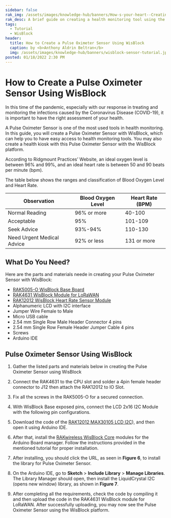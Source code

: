 ```yaml
---
sidebar: false
rak_img: /assets/images/knowledge-hub/banners/How-s-your-heart--Creating-a-Pulse-Oximeter-Sensor-with-WisBlock.jpg
rak_desc: A brief guide on creating a health monitoring tool using the RAK WisBlock product such as RAK5005-O, RAK4631, and RAK12012.
tags:
  - Tutorial
  - WisBlock
header:
  title: How to Create a Pulse Oximeter Sensor Using WisBlock
  caption: by <b>Anthony Aldrin Beltran</b>
  img: /assets/images/knowledge-hub/banners/wisblock-sensor-tutorial.jpg
posted: 01/18/2022 2:30 PM
---
```


# How to Create a Pulse Oximeter Sensor Using WisBlock

In this time of the pandemic, especially with our response in treating and monitoring the infections caused by the Coronavirus Disease (COVID-19), it is important to have the right assessment of your health.

A Pulse Oximeter Sensor is one of the most used tools in health monitoring. In this guide, you will create a Pulse Oximeter Sensor with WisBlock, which can help you to have easy access to health monitoring tools. You may also create a health kiosk with this Pulse Oximeter Sensor with the WisBlock platform.

<rk-img
  src="\assets\images\knowledge-hub\tutorials\how-to-create-a-pulse-oximeter-sensor-using-wisblock\1.pulse-oximeter-sensor.png"
  width="70%"
  caption="Pulse Oximeter Sensor using WisBlock Platform"
/>


According to Ridgmount Practices’ Website, an ideal oxygen level is between 96% and 99%, and an ideal heart rate is between 50 and 90 beats per minute (bpm).

The table below shows the ranges and classification of Blood Oxygen Level and Heart Rate.


| Observation                | Blood Oxygen Level | Heart Rate (BPM) |
| -------------------------- | ------------------ | ---------------- |
| Normal Reading             | 96% or more        | 40-100           |
| Acceptable                 | 95%                | 101-109          |
| Seek Advice                | 93%-94%            | 110-130          |
| Need Urgent Medical Advice | 92% or less        | 131 or more      |


## What Do You Need?

Here are the parts and materials neede in creating your Pulse Oximeter Sensor with WisBlock:

- [RAK5005-O WisBlock Base Board](https://docs.rakwireless.com/Product-Categories/WisBlock/RAK5005-O/Overview/)
- [RAK4631 WisBlock Module for LoRaWAN](https://docs.rakwireless.com/Product-Categories/WisBlock/RAK4631/Overview/)
- [RAK12012 WisBlock Heart Rate Sensor Module](https://docs.rakwireless.com/Product-Categories/WisBlock/RAK12012/Overview/)
- Alphanumeric LCD with I2C interface
- Jumper Wire Female to Male
- Micro USB cable
- 2.54&nbsp;mm Single Row Male Header Connector 4 pins
- 2.54&nbsp;mm Single Row Female Header Jumper Cable 4 pins
- Screws
- Arduino IDE

## Pulse Oximeter Sensor Using WisBlock


1. Gather the listed parts and materials below in creating the Pulse Oximeter Sensor using WisBlock

<rk-img
  src="\assets\images\knowledge-hub\tutorials\how-to-create-a-pulse-oximeter-sensor-using-wisblock\2.parts-needed.png"
  width="100%"
  caption="Parts needed"
/>


2. Connect the RAK4631 to the CPU slot and solder a 4pin female header connector to J12 then attach the RAK12012 to IO Slot.


<rk-img
  src="\assets\images\knowledge-hub\tutorials\how-to-create-a-pulse-oximeter-sensor-using-wisblock\3.connect-rak4631.png"
  width="70%"
  caption="RAK4631 and CPU slot connection"
/>

3. Fix all the screws in the RAK5005-O for a secured connection.


<rk-img
  src="\assets\images\knowledge-hub\tutorials\how-to-create-a-pulse-oximeter-sensor-using-wisblock\4.fix-screws.gif"
  width="50%"
  caption="Fix all the screws"
/>



4. With WisBlock Base exposed pins, connect the LCD 2x16 I2C Module with the following pin configurations.

<rk-img
  src="\assets\images\knowledge-hub\tutorials\how-to-create-a-pulse-oximeter-sensor-using-wisblock\5.connect-lcd.png"
  width="90%"
  caption="LCD 2x16 I2C Module configurations"
/>


5. Download the code of the [RAK12012 MAX30105 LCD I2C](https://drive.google.com/drive/folders/1VB6nxWG9FcTTPRD_kC5N0_pySgqrSm15?usp=sharing)), and then open it using Arduino IDE.

6. After that, install the [RAKwireless WisBlock Core](https://github.com/RAKWireless/RAKwireless-Arduino-BSP-Index) modules for the Arduino Board manager. Follow the instructions provided in the mentioned tutorial for proper installation.

7. After installing, you should click the URL, as seen in **Figure 6**, to install the library for Pulse Oximeter Sensor.

<rk-img
  src="\assets\images\knowledge-hub\tutorials\how-to-create-a-pulse-oximeter-sensor-using-wisblock\6.pulse-oximeter-sensor-library.png"
  width="80%"
  caption="Pulse Oximeter Sensor library installation"
/>



8. On the Arduino IDE, go to **Sketch** > **Include Library** > **Manage Libraries**. The Library Manager should open, then install the LiquidCrystal I2C (opens new window) library, as shown in **Figure 7**.


<rk-img
  src="\assets\images\knowledge-hub\tutorials\how-to-create-a-pulse-oximeter-sensor-using-wisblock\7.install-liquidcrystal.png"
  width="80%"
  caption="Install LiquidCrystal I2C"
/>

9. After completing all the requirements, check the code by compiling it and then upload the code in the RAK4631 WisBlock module for LoRaWAN. After successfully uploading, you may now see the Pulse Oximeter Sensor using the WisBlock platform.


<rk-img
  src="\assets\images\knowledge-hub\tutorials\how-to-create-a-pulse-oximeter-sensor-using-wisblock\8.compile-code.png"
  width="70%"
  caption="Compile and upload the code"
/>



